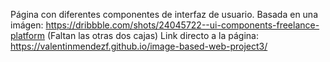 Página con diferentes componentes de interfaz de usuario. Basada en una imágen: https://dribbble.com/shots/24045722--ui-components-freelance-platform
(Faltan las otras dos cajas)
Link directo a la página: https://valentinmendezf.github.io/image-based-web-project3/
